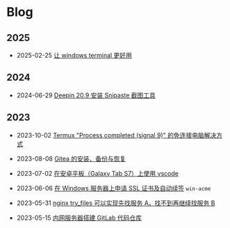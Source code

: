 # Blog

## 2025

* 2025-02-25 [让 windows terminal 更好用](./posts/make-windows-terminal-better)

## 2024

* 2024-06-29 [Deepin 20.9 安装 Snipaste 截图工具](./posts/install-snipaste-on-deepin20)

## 2023

* 2023-10-02 [Termux "Process completed (signal 9)" 的免连接电脑解决方式](./posts/resolving-termux-signal-9-with-wireless-debugging)

* 2023-08-08 [Gitea 的安装、备份与恢复](./posts/gitea-install-dump-restore)

* 2023-07-02 [在安卓平板（Galaxy Tab S7）上使用 vscode](./posts/use-vscode-on-android-tablet)

* 2023-06-06 [在 Windows 服务器上申请 SSL 证书及自动续签](./posts/auto-renew-ssl-on-winserver) `win-acme`

* 2023-05-31 [nginx try_files 可以实现先找服务 A，找不到再继续找服务 B](./posts/nginx-try_files-allows-to-find-a-first-and-then-b)

* 2023-05-15 [内网服务器搭建 GitLab 代码仓库](./posts/deploy-your-own-git-server)
